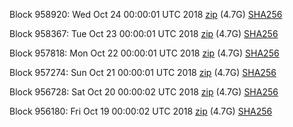 Block 958920: Wed Oct 24 00:00:01 UTC 2018 [zip](https://dash-bootstrap.ams3.digitaloceanspaces.com/mainnet/2018-10-24/bootstrap.dat.zip) (4.7G) [SHA256](https://dash-bootstrap.ams3.digitaloceanspaces.com/mainnet/2018-10-24/sha256.txt)

Block 958367: Tue Oct 23 00:00:01 UTC 2018 [zip](https://dash-bootstrap.ams3.digitaloceanspaces.com/mainnet/2018-10-23/bootstrap.dat.zip) (4.7G) [SHA256](https://dash-bootstrap.ams3.digitaloceanspaces.com/mainnet/2018-10-23/sha256.txt)

Block 957818: Mon Oct 22 00:00:01 UTC 2018 [zip](https://dash-bootstrap.ams3.digitaloceanspaces.com/mainnet/2018-10-22/bootstrap.dat.zip) (4.7G) [SHA256](https://dash-bootstrap.ams3.digitaloceanspaces.com/mainnet/2018-10-22/sha256.txt)

Block 957274: Sun Oct 21 00:00:01 UTC 2018 [zip](https://dash-bootstrap.ams3.digitaloceanspaces.com/mainnet/2018-10-21/bootstrap.dat.zip) (4.7G) [SHA256](https://dash-bootstrap.ams3.digitaloceanspaces.com/mainnet/2018-10-21/sha256.txt)

Block 956728: Sat Oct 20 00:00:02 UTC 2018 [zip](https://dash-bootstrap.ams3.digitaloceanspaces.com/mainnet/2018-10-20/bootstrap.dat.zip) (4.7G) [SHA256](https://dash-bootstrap.ams3.digitaloceanspaces.com/mainnet/2018-10-20/sha256.txt)

Block 956180: Fri Oct 19 00:00:02 UTC 2018 [zip](https://dash-bootstrap.ams3.digitaloceanspaces.com/mainnet/2018-10-19/bootstrap.dat.zip) (4.7G) [SHA256](https://dash-bootstrap.ams3.digitaloceanspaces.com/mainnet/2018-10-19/sha256.txt)

